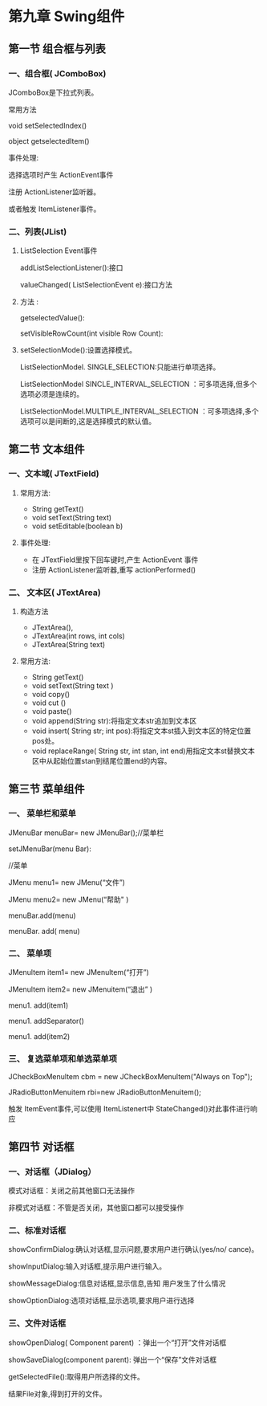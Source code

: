 # 第九章 Swing组件

## 第一节 组合框与列表

### 一、组合框( JComboBox) 

JComboBox是下拉式列表。 

常用方法 

void setSelectedIndex() 

object getselectedItem()

事件处理: 

选择选项时产生 ActionEvent事件 

注册 ActionListener监听器。 

或者触发 ItemListener事件。 

### 二、列表(JList) 

1. ListSelection Event事件

   addListSelectionListener():接口

   valueChanged( ListSelectionEvent e):接口方法 

2. 方法 :

   getselectedValue(): 

   setVisibleRowCount(int visible Row Count): 

3. setSelectionMode():设置选择模式。

   ListSelectionModel. SINGLE_SELECTION:只能进行单项选择。 

   ListSelectionModel SINCLE_INTERVAL_SELECTION ：可多项选择,但多个选项必须是连续的。 

   ListSelectionModel.MULTIPLE_INTERVAL_SELECTION ：可多项选择,多个选项可以是间断的,这是选择模式的默认值。 

## 第二节 文本组件

### 一、文本域( JTextField) 

1. 常用方法: 
   - String getText() 
   - void setText(String text) 
   - void setEditable(boolean b) 

2. 事件处理: 
   - 在 JTextField里按下回车键时,产生 ActionEvent 事件
   - 注册 ActionListener监听器,重写 actionPerformed()

### 二、 文本区( JTextArea) 

1. 构造方法 
   - JTextArea(), 
   - JTextArea(int rows, int cols)
   - JTextArea(String text) 

2. 常用方法: 
   - String getText() 
   - void setText(String text )
   - void copy()
   - void cut ()
   - void paste() 
   - void append(String str):将指定文本str追加到文本区 
   - void insert( String str; int pos):将指定文本st插入到文本区的特定位置pos处。 
   - void replaceRange( String str, int stan, int end)用指定文本st替换文本区中从起始位置stan到结尾位置end的内容。 

## 第三节 菜单组件

### 一、 菜单栏和菜单 

JMenuBar menuBar= new JMenuBar();//菜单栏 

setJMenuBar(menu Bar): 

//菜单 

JMenu menu1= new JMenu(“文件”) 

JMenu menu2= new JMenu(“帮助" )

menuBar.add(menu) 

menuBar. add( menu) 

### 二、 菜单项 

JMenultem item1= new JMenultem(“打开”) 

JMenultem item2= new JMenuitem(“退出” )

menu1. add(item1) 

menu1. addSeparator()

menu1. add(item2)

### 三、 复选菜单项和单选菜单项 

JCheckBoxMenultem cbm = new JCheckBoxMenultem("Always on Top"); 

JRadioButtonMenuitem rbi=new JRadioButtonMenuitem();

触发 ItemEvent事件,可以使用 ItemListenert中 StateChanged()对此事件进行响应 

## 第四节 对话框

### 一、对话框（JDialog）

模式对话框：关闭之前其他窗口无法操作

非模式对话框：不管是否关闭，其他窗口都可以接受操作

### 二、标准对话框 

showConfirmDialog:确认对话框,显示问题,要求用户进行确认(yes/no/ cance)。 

showInputDialog:输入对话框,提示用户进行输入。 

showMessageDialog:信息对话框,显示信息,告知 用户发生了什么情况 

showOptionDialog:选项对话框,显示选项,要求用户进行选择 

### 三、文件对话框

 showOpenDialog( Component parent) ：弹出一个“打开”文件对话框 

showSaveDialog(component parent): 弹出一个“保存”文件对话框 

getSelectedFile():取得用户所选择的文件。 

结果File对象,得到打开的文件。
